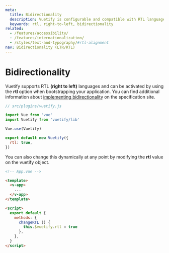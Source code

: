 ```yaml
---
meta:
  title: Bidirectionality
  description: Vuetify is configurable and compatible with RTL languages.
  keywords: rtl, right-to-left, bidirectionality
related:
  - /features/accessibility/
  - /features/internationalization/
  - /styles/text-and-typography/#rtl-alignment
nav: Bidirectionality (LTR/RTL)
---
```


# Bidirectionality

Vuetify supports RTL **(right to left)** languages and can be activated by using the **rtl** option when bootstrapping your application. You can find additional information about [implementing bidirectionality](https://material.io/design/usability/bidirectionality.html) on the specification site.

<entry-ad />

```js
// src/plugins/vuetify.js

import Vue from 'vue'
import Vuetify from 'vuetify/lib'

Vue.use(Vuetify)

export default new Vuetify({
  rtl: true,
})
```

<app-img src="https://cdn.vuetifyjs.com/images/accessibility/rtl.png" alt="rtl" width="320" />

You can also change this dynamically at any point by modifying the **rtl** value on the vuetify object.

```html
<!-- App.vue -->

<template>
  <v-app>
    ...
  </v-app>
</template>

<script>
  export default {
    methods: {
      changeRTL () {
        this.$vuetify.rtl = true
      },
    },
  }
</script>
```

<backmatter />

